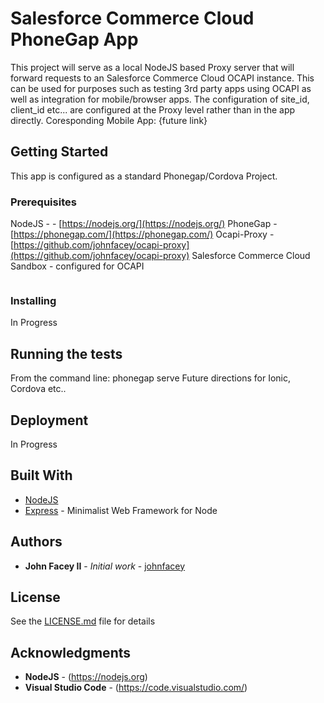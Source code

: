 # Salesforce Commerce Cloud PhoneGap App

This project will serve as a local NodeJS based Proxy server that will forward requests to an Salesforce Commerce Cloud OCAPI instance. This can be used for purposes such as testing 3rd party apps using OCAPI as well as integration for mobile/browser apps. The configuration of site_id, client_id etc... are configured at the Proxy level rather than in the app directly. Coresponding Mobile App: {future link}

## Getting Started

This app is configured as a standard Phonegap/Cordova Project. 

### Prerequisites

NodeJS - - [https://nodejs.org/](https://nodejs.org/)
PhoneGap - [https://phonegap.com/](https://phonegap.com/)
Ocapi-Proxy - [https://github.com/johnfacey/ocapi-proxy](https://github.com/johnfacey/ocapi-proxy)
Salesforce Commerce Cloud Sandbox - configured for OCAPI

```

```

### Installing

In Progress

## Running the tests

From the command line: phonegap serve
Future directions for Ionic, Cordova etc..

## Deployment

In Progress

## Built With

* [NodeJS](https://nodejs.org/) 
* [Express](https://expressjs.com/) - Minimalist Web Framework for Node

## Authors

* **John Facey II** - *Initial work* - [johnfacey](https://github.com/johnfacey)

## License

See the [LICENSE.md](LICENSE.md) file for details

## Acknowledgments

* **NodeJS** - (https://nodejs.org)
* **Visual Studio Code** - (https://code.visualstudio.com/)